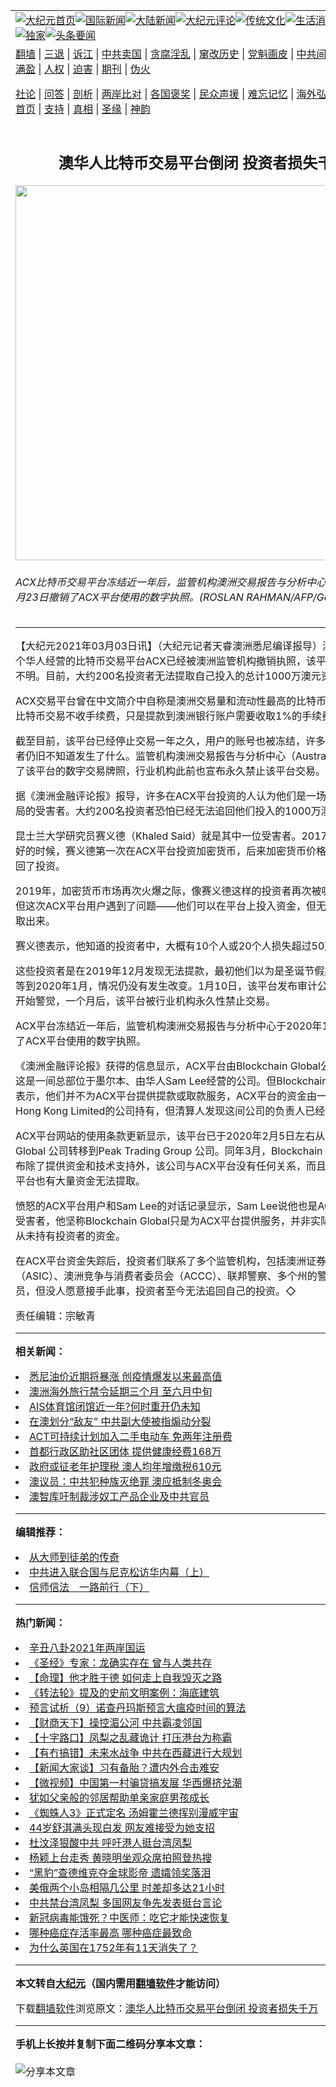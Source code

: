 <a name="1" id="1" target="_blank"></a><span id="1"></span>
<table align=center border="0"><tr><td colspan="2" VALIGN=TOP><a href="https://github.com/hvpmna322/djy/blob/master/gb/nf1351518.md#1"><img src="https://raw.githubusercontent.com/hvpmna322/www/master/t/djy/1.jpg" title="大纪元首页" alt="大纪元首页"></a><a href="https://github.com/hvpmna322/djy/blob/master/gb/n24hr.md#1"><img src="https://raw.githubusercontent.com/hvpmna322/www/master/t/djy/3.jpg" title="国际新闻" alt="国际新闻"></a><a href="https://github.com/hvpmna322/djy/blob/master/gb/nsc413.md#1"><img src="https://raw.githubusercontent.com/hvpmna322/www/master/t/djy/4.jpg" title="大陆新闻" alt="大陆新闻"></a><a href="https://github.com/hvpmna322/djy/blob/master/gb/news392.md#1"><img src="https://raw.githubusercontent.com/hvpmna322/www/master/t/djy/5.jpg" title="大纪元评论" alt="大纪元评论"></a><a href="https://github.com/hvpmna322/djy/blob/master/gb/news2007.md#1"><img src="https://raw.githubusercontent.com/hvpmna322/www/master/t/djy/6.jpg" title="传统文化" alt="传统文化"></a><a href="https://github.com/hvpmna322/djy/blob/master/gb/news2008.md#1"><img src="https://raw.githubusercontent.com/hvpmna322/www/master/t/djy/7.jpg" title="生活消费" alt="生活消费"></a><a href="https://github.com/hvpmna322/djy/blob/master/gb/ncyule.md#1"><img src="https://raw.githubusercontent.com/hvpmna322/www/master/t/djy/8.jpg" title="娱乐休闲" alt="娱乐休闲"></a><a href="https://github.com/hvpmna322/djy/blob/master/gb/nsc1002.md#1"><img src="https://raw.githubusercontent.com/hvpmna322/www/master/t/djy/9.jpg" title="健康" alt="健康"></a><a href="https://github.com/hvpmna322/djy/blob/master/gb/nf6092.md#1"><img src="https://raw.githubusercontent.com/hvpmna322/www/master/t/djy/10a.jpg" title="独家" alt="独家"></a><a href="https://github.com/hvpmna322/djy/blob/master/gb/nf4514.md#1"><img src="https://raw.githubusercontent.com/hvpmna322/www/master/t/djy/12a.jpg" title="头条要闻" alt="头条要闻"></a></td></tr>
<tr><td colspan="2" VALIGN=TOP><a target="_blank" href="https://github.com/hvpmna322/www/blob/master/README.md?zsrh#1">翻墙</a> | <a target="_blank" href="https://github.com/hvpmna322/djy/blob/master/gb/nf5657.md#1">三退</a> | <a target="_blank" href="https://github.com/hvpmna322/djy/blob/master/gb/nf6124.md#1">诉江</a> | <a target="_blank" href="https://github.com/hvpmna322/djy/blob/master/gb/nf1176117.md#1">中共卖国</a> | <a target="_blank" href="https://github.com/hvpmna322/djy/blob/master/gb/nf5773.md#1">贪腐淫乱</a> | <a target="_blank" href="https://github.com/hvpmna322/djy/blob/master/gb/nf1176115.md#1">窜改历史</a> | <a target="_blank" href="https://github.com/hvpmna322/djy/blob/master/gb/nf1176107.md#1">党魁画皮</a> | <a target="_blank" href="https://github.com/hvpmna322/djy/blob/master/gb/nf1320400.md#1">中共间谍</a> | <a target="_blank" href="https://github.com/hvpmna322/djy/blob/master/gb/nf1176114.md#1">破坏传统</a> | <a target="_blank" href="https://github.com/hvpmna322/ntdtv/blob/master/gb/prog447_1.md#1">恶贯满盈</a> | <a target="_blank" href="https://github.com/hvpmna322/djy/blob/master/gb/ncid278.md#1">人权</a> | <a target="_blank" href="https://github.com/hvpmna322/djy/blob/master/gb/nf1176111.md#1">迫害</a> | <a target="_blank" href="https://gitlab.com/szzdlab/mh-qikan/blob/master/README.md#1">期刊</a> | <a target="_blank" href="https://github.com/hvpmna322/djy/blob/master/gb/nf5562.md#1">伪火</a></p><p><a target="_blank" href="https://github.com/hvpmna322/djy/blob/master/gb/9p.md#1">社论</a> | <a target="_blank" href="https://github.com/hvpmna322/djy/blob/master/gb/nf4378.md#1">问答</a> | <a target="_blank" href="https://github.com/hvpmna322/djy/blob/master/gb/nf5792.md#1">剖析</a> | <a target="_blank" href="https://github.com/hvpmna322/djy/blob/master/gb/nf5735.md#1">两岸比对</a> | <a target="_blank" href="https://github.com/hvpmna322/djy/blob/master/gb/nf6119.md#1">各国褒奖</a> | <a target="_blank" href="https://github.com/hvpmna322/djy/blob/master/gb/nf6120.md#1">民众声援</a> | <a target="_blank" href="https://github.com/hvpmna322/djy/blob/master/gb/nf1188594.md#1">难忘记忆</a> | <a target="_blank" href="https://github.com/hvpmna322/djy/blob/master/gb/nf3180.md#1">海外弘传</a> | <a target="_blank" href="https://github.com/hvpmna322/djy/blob/master/gb/nf5410.md#1">万人上访</a> | <a target="_blank" href="https://github.com/hvpmna322/www/blob/master/README.md?zsrh#1">平台首页</a> | <a target="_blank" href="https://github.com/hvpmna322/djy/blob/master/gb/nf4386.md#1">支持</a> | <a target="_blank" href="https://github.com/hvpmna322/djy/blob/master/gb/nf4389.md#1">真相</a> | <a target="_blank" href="https://github.com/hvpmna322/djy/blob/master/gb/nf5790.md#1">圣缘</a> | <a target="_blank" href="https://github.com/hvpmna322/djy/blob/master/gb/nf4786.md#1">神韵</a></td></tr>
<tr><td VALIGN=TOP width="626"><h2 align=center>澳华人比特币交易平台倒闭 投资者损失千万</h2>
<img width="600" src="https://i.epochtimes.com/assets/uploads/2017/12/GettyImages-806924788-600x400-1.jpg" />
<h6>ACX比特币交易平台冻结近一年后，监管机构澳洲交易报告与分析中心于2020年12月23日撤销了ACX平台使用的数字执照。(ROSLAN RAHMAN/AFP/Getty Images)
</h6>
<hr>
<p>【大纪元2021年03月03日讯】（大纪元记者天睿澳洲悉尼编译报导）澳洲<ahref="https://github.com/hvpmna322/djy/blob/master/gb/tag/%E5%A2%A8%E5%B0%94%E6%9C%AC.md#1">墨尔本</a>一个华人经营的<ahref="https://github.com/hvpmna322/djy/blob/master/gb/tag/%E6%AF%94%E7%89%B9%E5%B8%81.md#1">比特币</a>交易平台ACX已经被澳洲监管机构撤销执照，该平台的资金去向不明。目前，大约200名投资者无法提取自己投入的总计1000万澳元资金。</p>
<p>ACX交易平台曾在中文简介中自称是澳洲交易量和流动性最高的<ahref="https://github.com/hvpmna322/djy/blob/master/gb/tag/%E6%AF%94%E7%89%B9%E5%B8%81.md#1">比特币</a>交易平台，对比特币交易不收手续费，只是提款到澳洲银行账户需要收取1%的手续费。</p>
<p>截至目前，该平台已经停止交易一年之久，用户的账号也被冻结，许多受影响的投资者仍旧不知道发生了什么。监管机构澳洲交易报告与分析中心（Austrac）已经撤销了该平台的数字交易牌照，行业机构此前也宣布永久禁止该平台交易。</p>
<p>据《澳洲金融评论报》报导，许多在<ahref="https://github.com/hvpmna322/djy/blob/master/gb/tag/acx%E5%B9%B3%E5%8F%B0.md#1">ACX平台</a>投资的人认为他们是一场精心策划的<ahref="https://github.com/hvpmna322/djy/blob/master/gb/tag/%E9%AA%97%E5%B1%80.md#1">骗局</a>的受害者。大约200名投资者恐怕已经无法追回他们投入的1000万澳元资金。</p>
<p>昆士兰大学研究员赛义德（Khaled Said）就是其中一位受害者。2017年比特币势头好的时候，赛义德第一次在<ahref="https://github.com/hvpmna322/djy/blob/master/gb/tag/acx%E5%B9%B3%E5%8F%B0.md#1">ACX平台</a>投资加密货币，后来加密货币价格下跌，他就收回了投资。</p>
<p>2019年，加密货币市场再次火爆之际，像赛义德这样的投资者再次被吸引了回来，但这次ACX平台用户遇到了问题——他们可以在平台上投入资金，但无法再将资金提取出来。</p>
<p>赛义德表示，他知道的投资者中，大概有10个人或20个人损失超过50万澳元。</p>
<p>这些投资者是在2019年12月发现无法提款，最初他们以为是圣诞节假期的原因，但等到2020年1月，情况仍没有发生改变。1月10日，该平台发布审计公告后，才有人开始警觉，一个月后，该平台被行业机构永久性禁止交易。</p>
<p>ACX平台冻结近一年后，监管机构澳洲交易报告与分析中心于2020年12月23日撤销了ACX平台使用的数字执照。</p>
<p>《澳洲金融评论报》获得的信息显示，ACX平台由Blockchain Global公司负责管理，这是一间总部位于<ahref="https://github.com/hvpmna322/djy/blob/master/gb/tag/%E5%A2%A8%E5%B0%94%E6%9C%AC.md#1">墨尔本</a>、由华人Sam Lee经营的公司。但Blockchain Global公司表示，他们并不为ACX平台提供提款或取款服务，ACX平台的资金由一家名为Peak Hong Kong Limited的公司持有，但清算人发现这间公司的负责人已经失联。</p>
<p>ACX平台网站的使用条款更新显示，该平台已于2020年2月5日左右从Blockchain Global 公司转移到Peak Trading Group 公司。同年3月，Blockchain Global 公司宣布除了提供资金和技术支持外，该公司与ACX平台没有任何关系，而且该公司在ACX平台也有大量资金无法提取。</p>
<p>愤怒的ACX平台用户和Sam Lee的对话记录显示，Sam Lee说他也是ACX平台倒闭的受害者，他坚称Blockchain Global只是为ACX平台提供服务，并非实际所有人，而且从未持有投资者的资金。</p>
<p>在ACX平台资金失踪后，投资者们联系了多个监管机构，包括澳洲证券投资委员会（ASIC）、澳洲竞争与消费者委员会（ACCC）、联邦警察、多个州的警察以及多位议员，但没人愿意接手此事，投资者至今无法追回自己的投资。◇</p>
<p>责任编辑：宗敏青</p>

<hr>


<strong>相关新闻：</strong>
<li><a href="https://github.com/hvpmna322/djy/blob/master/gb/21/3/3/n12785931.md#1">悉尼油价近期将暴涨 创疫情爆发以来最高值</a></li>
<li><a href="https://github.com/hvpmna322/djy/blob/master/gb/21/3/3/n12785737.md#1">澳洲海外旅行禁令延期三个月 至六月中旬</a></li>
<li><a href="https://github.com/hvpmna322/djy/blob/master/gb/21/3/3/n12785643.md#1">AIS体育馆闭馆近一年?何时重开仍未知</a></li>
<li><a href="https://github.com/hvpmna322/djy/blob/master/gb/21/3/3/n12785651.md#1">在澳划分“敌友” 中共副大使被指煽动分裂</a></li>
<li><a href="https://github.com/hvpmna322/djy/blob/master/gb/21/3/3/n12785641.md#1">ACT可持续计划加入二手电动车 免两年注册费</a></li>
<li><a href="https://github.com/hvpmna322/djy/blob/master/gb/21/3/3/n12785640.md#1">首都行政区助社区团体 提供健康经费168万</a></li>
<li><a href="https://github.com/hvpmna322/djy/blob/master/gb/21/3/3/n12785645.md#1">政府或征老年护理税 澳人均年增缴税610元</a></li>
<li><a href="https://github.com/hvpmna322/djy/blob/master/gb/21/3/2/n12783351.md#1">澳议员：中共犯种族灭绝罪 澳应抵制冬奥会</a></li>
<li><a href="https://github.com/hvpmna322/djy/blob/master/gb/21/3/2/n12784174.md#1">澳智库吁制裁涉奴工产品企业及中共官员</a></li>
<hr>


<strong>编辑推荐：</strong>
<li><a href="https://github.com/hvpmna322/djy/blob/master/gb/7/4/5/n1669415.md?dfh#1" target="_blank">从大师到徒弟的传奇</a></li><li><a href="https://github.com/tsiac2612/djy/blob/master/gb/18/2/13/n10138788.md#1" target="_blank">中共进入联合国与尼克松访华内幕（上）</a></li><li><a href="https://github.com/tsiac2612/djy/blob/master/gb/13/11/6/n4003814.md#1" target="_blank">信师信法　一路前行（下）</a></li>
<hr>

<strong>热门新闻：</strong>
<li><a href="https://github.com/hvpmna322/djy/blob/master/gb/21/2/22/n12767168.md#1">辛丑八卦2021年两岸国运</a></li>
<li><a href="https://github.com/hvpmna322/djy/blob/master/gb/21/2/26/n12776678.md#1">《圣经》专家：龙确实存在 曾与人类共存</a></li>
<li><a href="https://github.com/hvpmna322/djy/blob/master/gb/20/12/30/n12654622.md#1">【命理】他才胜于德 如何走上自我毁灭之路</a></li>
<li><a href="https://github.com/hvpmna322/djy/blob/master/gb/21/2/26/n12777426.md#1">《转法轮》提及的史前文明案例：海底建筑</a></li>
<li><a href="https://github.com/hvpmna322/djy/blob/master/gb/21/2/24/n12771764.md#1">预言试析（9）诺查丹玛斯预言大瘟疫时间的算法</a></li>
<li><a href="https://github.com/hvpmna322/djy/blob/master/gb/21/3/2/n12785031.md#1">【财商天下】操控湄公河 中共霸凌邻国</a></li>
<li><a href="https://github.com/hvpmna322/djy/blob/master/gb/21/3/2/n12783564.md#1">【十字路口】凤梨之乱藏诡计 打压港台为称霸</a></li>
<li><a href="https://github.com/hvpmna322/djy/blob/master/gb/21/3/2/n12783882.md#1">【有冇搞错】未来水战争 中共在西藏进行大规划</a></li>
<li><a href="https://github.com/hvpmna322/djy/blob/master/gb/21/3/1/n12782578.md#1">【新闻大家谈】习有备胎？遭内外合击难安</a></li>
<li><a href="https://github.com/hvpmna322/djy/blob/master/gb/21/3/1/n12782462.md#1">【微视频】中国第一村骗贷搞发展 华西爆挤兑潮</a></li>
<li><a href="https://github.com/hvpmna322/djy/blob/master/gb/21/3/1/n12782389.md#1">犹如父亲般的邻居帮助单亲家庭男孩成长</a></li>
<li><a href="https://github.com/hvpmna322/djy/blob/master/gb/21/2/26/n12776649.md#1">《蜘蛛人3》正式定名 汤姆霍兰德挥别漫威宇宙</a></li>
<li><a href="https://github.com/hvpmna322/djy/blob/master/gb/21/3/1/n12783059.md#1">44岁舒淇满头现白发 网友难接受为她支招</a></li>
<li><a href="https://github.com/hvpmna322/djy/blob/master/gb/21/2/27/n12779516.md#1">杜汶泽狠酸中共 呼吁港人挺台湾凤梨</a></li>
<li><a href="https://github.com/hvpmna322/djy/blob/master/gb/21/2/28/n12780937.md#1">杨颖上台走秀 黄晓明坐观众席拍照登热搜</a></li>
<li><a href="https://github.com/hvpmna322/djy/blob/master/gb/21/3/1/n12781917.md#1">“黑豹”查德维克夺金球影帝 遗孀领奖落泪</a></li>
<li><a href="https://github.com/hvpmna322/djy/blob/master/gb/21/3/1/n12782016.md#1">美俄两个小岛相隔几公里 时差却多达21小时</a></li>
<li><a href="https://github.com/hvpmna322/djy/blob/master/gb/21/2/28/n12779783.md#1">中共禁台湾凤梨 多国网友争先发表挺台言论</a></li>
<li><a href="https://github.com/hvpmna322/djy/blob/master/gb/21/2/28/n12780850.md#1">新冠病毒能饿死？中医师：吃它才能快速恢复</a></li>
<li><a href="https://github.com/hvpmna322/djy/blob/master/gb/21/2/15/n12753294.md#1">哪种癌症存活率最高 哪种癌症最致命</a></li>
<li><a href="https://github.com/hvpmna322/djy/blob/master/gb/21/2/28/n12780024.md#1">为什么英国在1752年有11天消失了？</a></li>
<hr>

<strong>本文转自<a href="https://www.epochtimes.com">大纪元</a>（国内需用<a href="https://github.com/hvpmna322/www/blob/master/README.md#8">翻墙软件</a>才能访问）</strong><p>下载<a href="https://github.com/hvpmna322/www/blob/master/README.md#8">翻墙软件</a>浏览原文：<a href="https://www.epochtimes.com/gb/21/3/3/n12785854.htm">澳华人比特币交易平台倒闭 投资者损失千万</a></p><hr>

<strong>手机上长按并复制下面二维码分享本文章：</strong><br><br><img src="https://chart.apis.google.com/chart?cht=qr&chs=240x240&choe=UTF-8&chld=M|2&chl=https://github.com/hvpmna322/djy/blob/master/gb/21/3/3/n12785854.md%231" title="分享本文章"></td><td VALIGN=TOP><a href="https://github.com/hvpmna322/djy/blob/master/gb/16/1/21/n4622075.md?dfh#1" target="_blank"><img src="https://raw.githubusercontent.com/hvpmna322/djy/master/gb/300/wei-f1.jpg" title="中共的伪火骗局"  alt="中共的伪火骗局"></a><br><a href="https://github.com/hvpmna322/www/blob/master/README.md?dfh#9" target="_blank"><img src="https://raw.githubusercontent.com/hvpmna322/djy/master/gb/300/yong-h.jpg" title="永恒的见证"  alt="永恒的见证"></a><br><a href="https://github.com/hvpmna322/djy/blob/master/gb/13/9/29/n3974789.md?dfh#1" target="_blank"><img src="https://raw.githubusercontent.com/hvpmna322/djy/master/gb/300/shang-lnz.jpg" title="善良女子被中共投男牢"  alt="善良女子被中共投男牢"></a><br><a href="https://github.com/hvpmna322/djy/blob/master/gb/16/3/16/n4663449.md?dfh#1" target="_blank"><img src="https://raw.githubusercontent.com/hvpmna322/djy/master/gb/300/huo-z3.jpg" title="警卫目击活摘器官"  alt="警卫目击活摘器官"></a><br><a href="https://github.com/hvpmna322/djy/blob/master/gb/16/8/7/n8177641.md?dfh#1" target="_blank"><img src="https://raw.githubusercontent.com/hvpmna322/djy/master/gb/300/huo-z4.jpg" title="证人描述活摘恐怖"  alt="证人描述活摘恐怖"></a><br><a href="https://github.com/hvpmna322/djy/blob/master/gb/10/4/19/n2881569.md?dfh#1" target="_blank"><img src="https://raw.githubusercontent.com/hvpmna322/djy/master/gb/300/huo-z1.jpg" title="揭开活摘器官黑幕"  alt="揭开活摘器官黑幕"></a><br><a href="https://github.com/hvpmna322/djy/blob/master/gb/10/11/7/n3077476.md?dfh#1" target="_blank"><img src="https://raw.githubusercontent.com/hvpmna322/djy/master/gb/300/ma-ks.jpg" title="马克思的成魔之路"  alt="马克思的成魔之路"></a><br><a href="https://github.com/hvpmna322/djy/blob/master/gb/14/6/9/n4173977.md?dfh#1" target="_blank"><img src="https://raw.githubusercontent.com/hvpmna322/djy/master/gb/300/chang-zs.jpg" title="藏字石 蕴天机"  alt="藏字石 蕴天机"></a><br><a href="https://github.com/hvpmna322/djy/blob/master/gb/18/5/10/n10381511.md?dfh#1" target="_blank"><img src="https://raw.githubusercontent.com/hvpmna322/djy/master/gb/300/st1.jpg" title="关注3亿人三退"  alt="关注3亿人三退"></a><br><a href="https://github.com/hvpmna322/djy/blob/master/gb/18/3/21/n10237682.md?dfh#1" target="_blank"><img src="https://raw.githubusercontent.com/hvpmna322/djy/master/gb/300/jie-t.jpg" title="解体中共复兴中华"  alt="解体中共复兴中华"></a><br><a href="https://github.com/hvpmna322/djy/blob/master/gb/9/2/9/n2422991.md?dfh#1" target="_blank"><img src="https://raw.githubusercontent.com/hvpmna322/djy/master/gb/300/gao-zs.jpg" title="中共迫害良心律师"  alt="中共迫害良心律师"></a><br><a href="https://github.com/hvpmna322/djy/blob/master/gb/18/12/9/n10900044.md?dfh#1" target="_blank"><img src="https://raw.githubusercontent.com/hvpmna322/djy/master/gb/300/sj1.jpg" title="303万人举报江泽民"  alt="303万人举报江泽民"></a><br><a href="https://github.com/hvpmna322/djy/blob/master/gb/18/8/28/n10672014.md?dfh#1" target="_blank"><img src="https://raw.githubusercontent.com/hvpmna322/djy/master/gb/300/sj2.jpg" title="这些官员为何起诉江泽民"  alt="这些官员为何起诉江泽民"></a><br><a href="https://github.com/hvpmna322/djy/blob/master/gb/8/12/18/n2367165.md?dfh#1" target="_blank"><img src="https://raw.githubusercontent.com/hvpmna322/djy/master/gb/300/liangan.jpg" title="海峡两岸的强烈对比"  alt="海峡两岸的强烈对比"></a><br><a href="https://github.com/hvpmna322/djy/blob/master/gb/15/12/10/n4593139.md?dfh#1" target="_blank"><img src="https://raw.githubusercontent.com/hvpmna322/djy/master/gb/300/jia-ndzl.jpg" title="加拿大总理的贺信"  alt="加拿大总理的贺信"></a><br><a href="https://github.com/hvpmna322/djy/blob/master/gb/11/6/17/n3289382.md?dfh#1" target="_blank"><img src="https://raw.githubusercontent.com/hvpmna322/djy/master/gb/300/xiao-wd.jpg" title="探寻真相兼听则明"  alt="探寻真相兼听则明"></a><br><a href="https://github.com/hvpmna322/djy/blob/master/gb/18/10/27/n10812623.md?dfh#1" target="_blank"><img src="https://raw.githubusercontent.com/hvpmna322/djy/master/gb/300/yindu.jpg" title="印度媒体报道东方"  alt="印度媒体报道东方"></a><br><a href="https://github.com/hvpmna322/djy/blob/master/gb/18/6/9/n10469652.md?dfh#1" target="_blank"><img src="https://raw.githubusercontent.com/hvpmna322/djy/master/gb/300/xie-j.jpg" title="不一样的海外校园"  alt="不一样的海外校园"></a><br><a href="https://github.com/hvpmna322/djy/blob/master/gb/7/4/5/n1669415.md?dfh#1" target="_blank"><img src="https://raw.githubusercontent.com/hvpmna322/djy/master/gb/300/li-up.jpg" title="从大师到徒弟的传奇"  alt="从大师到徒弟的传奇"></a><br><a href="https://github.com/hvpmna322/djy/blob/master/gb/17/5/26/n9191512.md?dfh#1" target="_blank"><img src="https://raw.githubusercontent.com/hvpmna322/djy/master/gb/300/zfl2.jpg" title="亿万人与东方一本奇书"  alt="亿万人与东方一本奇书"></a><br><a href="https://github.com/hvpmna322/djy/blob/master/gb/13/11/27/n4020290.md?dfh#1" target="_blank"><img src="https://raw.githubusercontent.com/hvpmna322/djy/master/gb/300/zhen-h.jpg" title="大陆见不到的震撼场面"  alt="大陆见不到的震撼场面"></a><br><a href="https://github.com/hvpmna322/djy/blob/master/gb/15/7/17/n4482910.md?dfh#1" target="_blank"><img src="https://raw.githubusercontent.com/hvpmna322/djy/master/gb/300/dalu-sk.jpg" title="人心向善 大陆当初盛况"  alt="人心向善 大陆当初盛况"></a><br><a href="https://github.com/hvpmna322/djy/blob/master/gb/19/1/5/n10955468.md?dfh#1" target="_blank"><img src="https://raw.githubusercontent.com/hvpmna322/djy/master/gb/300/zfl1.jpg" title="追寻真理 这书讲什么"  alt="追寻真理 这书讲什么"></a><br><a href="https://github.com/hvpmna322/www/blob/master/README.md?dfh#1" target="_blank"><img src="https://raw.githubusercontent.com/hvpmna322/djy/master/gb/300/fq1.jpg" title="下载免费翻墙软件"  alt="下载免费翻墙软件"></a><br></td></tr></table>
